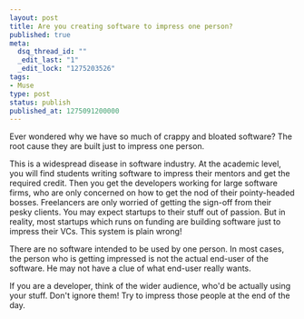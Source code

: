 ```yaml
---
layout: post
title: Are you creating software to impress one person?
published: true
meta:
  dsq_thread_id: ""
  _edit_last: "1"
  _edit_lock: "1275203526"
tags:
- Muse
type: post
status: publish
published_at: 1275091200000
---
```

Ever wondered why we have so much of crappy and bloated software? The root cause they are built just to impress one person.

This is a widespread disease in software industry. At the academic level, you will find students writing software to impress their mentors and get the required credit. Then you get the developers working for large software firms, who are only concerned on how to get the nod of their pointy-headed bosses. Freelancers are only worried of getting the sign-off from their pesky clients. You may expect startups to their stuff out of passion. But in reality, most startups which runs on funding are building software just to impress their VCs. This system is plain wrong!

There are no software intended to be used by one person. In most cases, the person who is getting impressed is not the actual end-user of the software. He may not have a clue of what end-user really wants.

If you are a developer, think of the wider audience, who'd be actually using your stuff. Don't ignore them! Try to impress those people at the end of the day.
